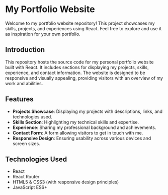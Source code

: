 # My Portfolio Website

Welcome to my portfolio website repository! This project showcases my skills, projects, and experiences using React. Feel free to explore and use it as inspiration for your own portfolio.

## Introduction

This repository hosts the source code for my personal portfolio website built with React. It includes sections for displaying my projects, skills, experience, and contact information. The website is designed to be responsive and visually appealing, providing visitors with an overview of my work and abilities.

## Features

- **Projects Showcase**: Displaying my projects with descriptions, links, and technologies used.
- **Skills Section**: Highlighting my technical skills and expertise.
- **Experience**: Sharing my professional background and achievements.
- **Contact Form**: A form allowing visitors to get in touch with me.
- **Responsive Design**: Ensuring usability across various devices and screen sizes.

## Technologies Used

- React
- React Router
- HTML5 & CSS3 (with responsive design principles)
- JavaScript ES6+
